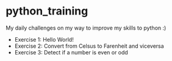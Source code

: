 # python_training
My daily challenges on my way to improve my skills to python :)

- Exercise 1: Hello World!
- Exercise 2: Convert from Celsus to Farenheit and viceversa
- Exercise 3: Detect if a number is even or odd
